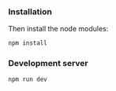 ### Installation

Then install the node modules:

```bash
npm install
```

### Development server

```bash
npm run dev
```

